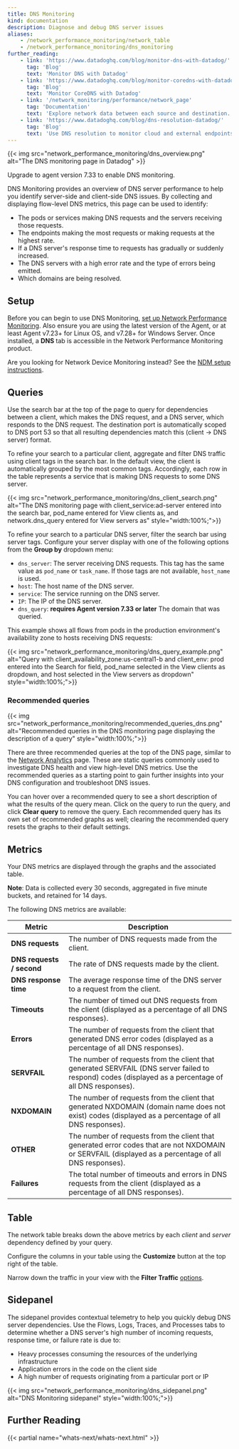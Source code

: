```yaml
---
title: DNS Monitoring
kind: documentation
description: Diagnose and debug DNS server issues
aliases:
    - /network_performance_monitoring/network_table
    - /network_performance_monitoring/dns_monitoring
further_reading:
    - link: 'https://www.datadoghq.com/blog/monitor-dns-with-datadog/'
      tag: 'Blog'
      text: 'Monitor DNS with Datadog'
    - link: 'https://www.datadoghq.com/blog/monitor-coredns-with-datadog/'
      tag: 'Blog'
      text: 'Monitor CoreDNS with Datadog'
    - link: '/network_monitoring/performance/network_page'
      tag: 'Documentation'
      text: 'Explore network data between each source and destination.'
    - link: 'https://www.datadoghq.com/blog/dns-resolution-datadog/'
      tag: 'Blog'
      text: 'Use DNS resolution to monitor cloud and external endpoints'
---
```


{{< img src="network_performance_monitoring/dns_overview.png" alt="The DNS monitoring page in Datadog" >}}

<div class="alert alert-info">
Upgrade to agent version 7.33 to enable DNS monitoring.
</div>

DNS Monitoring provides an overview of DNS server performance to help you identify server-side and client-side DNS issues. By collecting and displaying flow-level DNS metrics, this page can be used to identify:

* The pods or services making DNS requests and the servers receiving those requests.
* The endpoints making the most requests or making requests at the highest rate.
* If a DNS server's response time to requests has gradually or suddenly increased.
* The DNS servers with a high error rate and the type of errors being emitted.
* Which domains are being resolved.

## Setup

Before you can begin to use DNS Monitoring, [set up Network Performance Monitoring][1]. Also ensure you are using the latest version of the Agent, or at least Agent v7.23+ for Linux OS, and v7.28+ for Windows Server. Once installed, a **DNS** tab is accessible in the Network Performance Monitoring product.

Are you looking for Network Device Monitoring instead? See the [NDM setup instructions][2].

## Queries

Use the search bar at the top of the page to query for dependencies between a client, which makes the DNS request, and a DNS server, which responds to the DNS request. The destination port is automatically scoped to DNS port 53 so that all resulting dependencies match this (client → DNS server) format.

To refine your search to a particular client, aggregate and filter DNS traffic using client tags in the search bar. In the default view, the client is automatically grouped by the most common tags. Accordingly, each row in the table represents a service that is making DNS requests to some DNS server.

{{< img src="network_performance_monitoring/dns_client_search.png" alt="The DNS monitoring page with client_service:ad-server entered into the search bar, pod_name entered for View clients as, and network.dns_query entered for View servers as" style="width:100%;">}}

To refine your search to a particular DNS server, filter the search bar using server tags. Configure your server display with one of the following options from the **Group by** dropdown menu:

* `dns_server`: The server receiving DNS requests. This tag has the same value as `pod_name` or `task_name`. If those tags are not available, `host_name` is used.
* `host`: The host name of the DNS server.
* `service`: The service running on the DNS server.
* `IP`: The IP of the DNS server.
* `dns_query`: **requires Agent version 7.33 or later** The domain that was queried.

This example shows all flows from pods in the production environment's availability zone to hosts receiving DNS requests:

{{< img src="network_performance_monitoring/dns_query_example.png" alt="Query with client_availability_zone:us-central1-b and client_env: prod entered into the Search for field, pod_name selected in the View clients as dropdown, and host selected in the View servers as dropdown" style="width:100%;">}}

### Recommended queries

{{< img src="network_performance_monitoring/recommended_queries_dns.png" alt="Recommended queries in the DNS monitoring page displaying the description of a query" style="width:100%;">}}

There are three recommended queries at the top of the DNS page, similar to the [Network Analytics][4] page. These are static queries commonly used to investigate DNS health and view high-level DNS metrics. Use the recommended queries as a starting point to gain further insights into your DNS configuration and troubleshoot DNS issues. 

You can hover over a recommended query to see a short description of what the results of the query mean. Click on the query to run the query, and click **Clear query** to remove the query. Each recommended query has its own set of recommended graphs as well; clearing the recommended query resets the graphs to their default settings. 

## Metrics

Your DNS metrics are displayed through the graphs and the associated table.

**Note**: Data is collected every 30 seconds, aggregated in five minute buckets, and retained for 14 days.

The following DNS metrics are available:

| Metric                   | Description                                                                                                             |
|--------------------------|-------------------------------------------------------------------------------------------------------------------------|
| **DNS requests**         | The number of DNS requests made from the client.                                                                         |
| **DNS requests / second** | The rate of DNS requests made by the client.                                                                             |
| **DNS response time**    | The average response time of the DNS server to a request from the client.                                                |
| **Timeouts**             | The number of timed out DNS requests from the client (displayed as a percentage of all DNS responses).                    |
| **Errors**               | The number of requests from the client that generated DNS error codes (displayed as a percentage of all DNS responses).   |
| **SERVFAIL**             | The number of requests from the client that generated SERVFAIL (DNS server failed to respond) codes (displayed as a percentage of all DNS responses).   |
| **NXDOMAIN**             | The number of requests from the client that generated NXDOMAIN (domain name does not exist) codes (displayed as a percentage of all DNS responses).   |
| **OTHER**                | The number of requests from the client that generated error codes that are not NXDOMAIN or SERVFAIL (displayed as a percentage of all DNS responses).   |
| **Failures**             | The total number of timeouts and errors in DNS requests from the client (displayed as a percentage of all DNS responses). |

## Table

The network table breaks down the above metrics by each _client_ and _server_ dependency defined by your query.

Configure the columns in your table using the **Customize** button at the top right of the table.

Narrow down the traffic in your view with the **Filter Traffic** [options][3].

## Sidepanel

The sidepanel provides contextual telemetry to help you quickly debug DNS server dependencies. Use the Flows, Logs, Traces, and Processes tabs to determine whether a DNS server's high number of incoming requests, response time, or failure rate is due to:

* Heavy processes consuming the resources of the underlying infrastructure
* Application errors in the code on the client side
* A high number of requests originating from a particular port or IP

{{< img src="network_performance_monitoring/dns_sidepanel.png" alt="DNS Monitoring sidepanel" style="width:100%;">}}

## Further Reading

{{< partial name="whats-next/whats-next.html" >}}


[1]: /network_monitoring/performance/
[2]: /network_monitoring/devices/snmp_metrics/?tab=snmpv2
[3]: /network_monitoring/performance/network_page#table
[4]: /network_monitoring/performance/network_analytics/#recommended-queries
